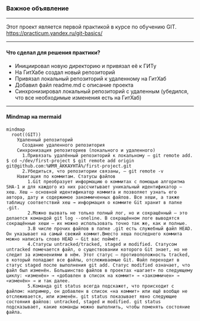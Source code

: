 ### Важное объявление

---

Этот проект является первой практикой в курсе по обучению GIT.
https://practicum.yandex.ru/git-basics/

---

#### Что сделал для решения практики?

* Инициировал новую директорию и привязал её к ГИТу
* На ГитХабе создал новый репозиторий
* Привязал локальный репозиторий к удаленному на ГитХаб
* Добавил файл readme.md с описание проекта
* Синхронизировал локальный репозиторий с удаленным (убедился, что все необходимые изменения есть на ГитХаб)

---

#### Mindmap на mermaid


```mermaid
mindmap
  root((GIT))
    Удаленный репозиторий
      Создание удаленного репозитория            
    Синхронизация репозиториев (локального и удаленного)
      1.Привязать удалённый репозиторий к локальному — git remote add. $ cd ~/dev/first-project $ git remote add origin git@github.com:%ИМЯ_АККАУНТА%/first-project.git 
      2.Убедиться, что репозитории связаны, — git remote -v    
    Навигация по коммитам. Статусы файлов
        1.Git преобразует информацию о коммитах с помощью алгоритма SHA-1 и для каждого из них рассчитывает уникальный идентификатор — хеш. Хеш — основной идентификатор коммита и позволяет узнать его автора, дату и содержимое закоммиченных файлов. Все хеши, а также таблицу соответствий хеш → информация о коммите Git хранит в папке .git.
        2.Можно вызвать не только полный лог, но и сокращённый — это делается командой git log --oneline. В сокращённом логе выводятся сокращённые хеши — их можно использовать точно так же, как и полные.
        3.В числе прочих файлов в папке .git есть служебный файл HEAD. Он указывает на самый свежий коммит.Вместо хеша последнего коммита можно написать слово HEAD — Git вас поймёт.
        4.Статусы untracked/tracked, staged и modified. Статусом untracked помечается файл, о существовании которого Git знает, но не следит за изменениями в нём. Этот статус — противоположность tracked, в который попадают все файлы, отслеживаемые Git. Файл переходит в статус staged после выполнения git add. Статус modified означает, что файл был изменён. Большинство файлов в проектах «шагает» по следующему циклу: «изменён» → «добавлен в список на коммит» → «закоммичен» → «изменён» → и так далее.
        5.Команда git status всегда подскажет, что происходит с файлом: например, он добавлен в список «на коммит» или ещё вообще не отслеживается, или изменён. git status показывает явно следующие состояния файлов: untracked, staged и modified. git status подсказывает, какие команды можно выполнить, чтобы поменять состояние файла.
```
